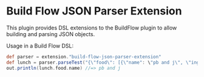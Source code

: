 # Build Flow JSON Parser Extension

This plugin provides DSL extensions to the BuildFlow plugin to allow building and parsing JSON objects.

Usage in a Build Flow DSL:

```groovy
def parser = extension."build-flow-json-parser-extension"
def lunch = parser.parseTest("{\"food\": [{\"name": \"pb and j\", \"ingredients\": [\"bread\", \"peanut butter\", \"jelly\"]}]}")
out.println(lunch.food.name) //=> pb and j
```
